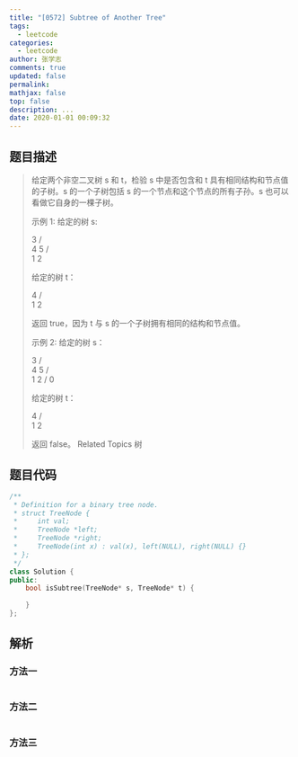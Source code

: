 ```yaml
---
title: "[0572] Subtree of Another Tree"
tags:
  - leetcode
categories:
  - leetcode
author: 张学志
comments: true
updated: false
permalink:
mathjax: false
top: false
description: ...
date: 2020-01-01 00:09:32
---
```


## 题目描述

> 给定两个非空二叉树 s 和 t，检验 s 中是否包含和 t 具有相同结构和节点值的子树。s 的一个子树包括 s 的一个节点和这个节点的所有子孙。s 也可以看做它自身的一棵子树。 
> 
> 示例 1: 
> 给定的树 s: 
> 
> 
> 3
> / \
> 4   5
> / \
> 1   2
> 
> 
> 给定的树 t： 
> 
> 
> 4 
> / \
> 1   2
> 
> 
> 返回 true，因为 t 与 s 的一个子树拥有相同的结构和节点值。 
> 
> 示例 2: 
> 给定的树 s： 
> 
> 
> 3
> / \
> 4   5
> / \
> 1   2
> /
> 0
> 
> 
> 给定的树 t： 
> 
> 
> 4
> / \
> 1   2
> 
> 
> 返回 false。 
> Related Topics 树

## 题目代码

```cpp
/**
 * Definition for a binary tree node.
 * struct TreeNode {
 *     int val;
 *     TreeNode *left;
 *     TreeNode *right;
 *     TreeNode(int x) : val(x), left(NULL), right(NULL) {}
 * };
 */
class Solution {
public:
    bool isSubtree(TreeNode* s, TreeNode* t) {
        
    }
};
```

## 解析

### 方法一

```cpp

```

### 方法二

```cpp

```

### 方法三

```cpp

```

